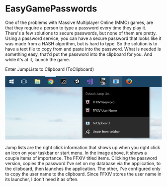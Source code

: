 # EasyGamePasswords
One of the problems with Massive Multiplayer Online (MMO) games, are that they require a person to type a password every time they play it. There's a few solutions to secure passwords, but none of them are pretty. Using a password service, you can have a secure password that looks like it was made from a HASH algorithm, but is hard to type. So the solution is to have a text file to copy from and paste into the password. What is needed is something easy, that'd put the password into the clipboard for you. And while it's at it, launch the game.

Enter JumpLists to Clipboard (ToClipboard)

![To Clipboard](/resources/ToClipboard.png?raw=true "To Clipboard")

Jump lists are the right click information that shows up when you right click an icon on your taskbar or start menu. In the image above, it shows a couple items of importance. The FFXIV titled items. Clicking the password version, copies the password I've set on my database via the application, to the clipboard, then launches the application. The other, I've configured only to copy the user name to the clipboard. Since FFXIV stores the user name in its launcher, I don't need it as often.